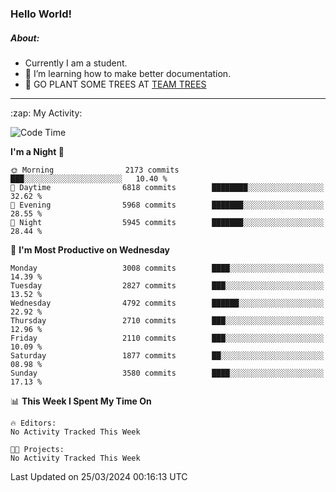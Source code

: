 ### Hello World!

##### About:
- Currently I am a student.
- 🌱 I’m learning how to make better documentation.
- 🌱 GO PLANT SOME TREES AT [TEAM TREES](https://teamtrees.org/)

---
  <summary>:zap: My Activity:</summary>
  
<!--START_SECTION:waka-->
![Code Time](http://img.shields.io/badge/Code%20Time-1%2C302%20hrs%2057%20mins-blue)

**I'm a Night 🦉** 

```text
🌞 Morning                2173 commits        ███░░░░░░░░░░░░░░░░░░░░░░   10.40 % 
🌆 Daytime                6818 commits        ████████░░░░░░░░░░░░░░░░░   32.62 % 
🌃 Evening                5968 commits        ███████░░░░░░░░░░░░░░░░░░   28.55 % 
🌙 Night                  5945 commits        ███████░░░░░░░░░░░░░░░░░░   28.44 % 
```
📅 **I'm Most Productive on Wednesday** 

```text
Monday                   3008 commits        ████░░░░░░░░░░░░░░░░░░░░░   14.39 % 
Tuesday                  2827 commits        ███░░░░░░░░░░░░░░░░░░░░░░   13.52 % 
Wednesday                4792 commits        ██████░░░░░░░░░░░░░░░░░░░   22.92 % 
Thursday                 2710 commits        ███░░░░░░░░░░░░░░░░░░░░░░   12.96 % 
Friday                   2110 commits        ███░░░░░░░░░░░░░░░░░░░░░░   10.09 % 
Saturday                 1877 commits        ██░░░░░░░░░░░░░░░░░░░░░░░   08.98 % 
Sunday                   3580 commits        ████░░░░░░░░░░░░░░░░░░░░░   17.13 % 
```


📊 **This Week I Spent My Time On** 

```text
🔥 Editors: 
No Activity Tracked This Week

🐱‍💻 Projects: 
No Activity Tracked This Week
```


 Last Updated on 25/03/2024 00:16:13 UTC
<!--END_SECTION:waka-->
